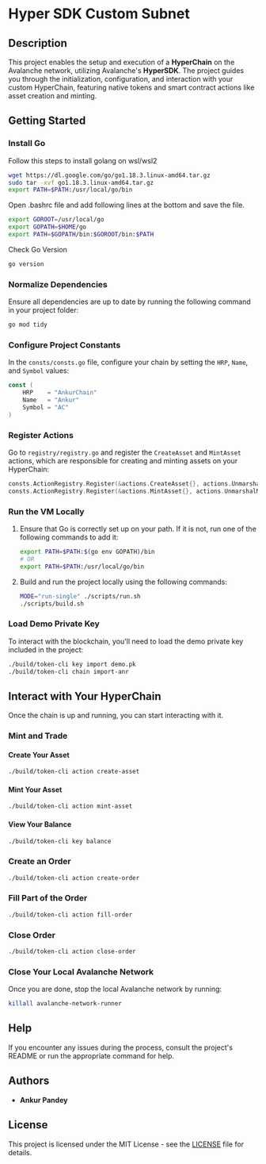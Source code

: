 # Hyper SDK Custom Subnet

## Description

This project enables the setup and execution of a **HyperChain** on the Avalanche network, utilizing Avalanche's **HyperSDK**. The project guides you through the initialization, configuration, and interaction with your custom HyperChain, featuring native tokens and smart contract actions like asset creation and minting.

## Getting Started

### Install Go

Follow this steps to install golang on wsl/wsl2

```bash
wget https://dl.google.com/go/go1.18.3.linux-amd64.tar.gz
sudo tar -xvf go1.18.3.linux-amd64.tar.gz
export PATH=$PATH:/usr/local/go/bin
```

Open .bashrc file and add following lines at the bottom and save the file.

```bash
export GOROOT=/usr/local/go
export GOPATH=$HOME/go
export PATH=$GOPATH/bin:$GOROOT/bin:$PATH
```

Check Go Version

```bash
go version
```

### Normalize Dependencies

Ensure all dependencies are up to date by running the following command in your project folder:

```bash
go mod tidy
```

### Configure Project Constants

In the `consts/consts.go` file, configure your chain by setting the `HRP`, `Name`, and `Symbol` values:

```go
const (
    HRP    = "AnkurChain"
    Name   = "Ankur"
    Symbol = "AC"
)
```

### Register Actions

Go to `registry/registry.go` and register the `CreateAsset` and `MintAsset` actions, which are responsible for creating and minting assets on your HyperChain:

```go
consts.ActionRegistry.Register(&actions.CreateAsset{}, actions.UnmarshalCreateAsset, false)
consts.ActionRegistry.Register(&actions.MintAsset{}, actions.UnmarshalMintAsset, false)
```

### Run the VM Locally

1. Ensure that Go is correctly set up on your path. If it is not, run one of the following commands to add it:

   ```bash
   export PATH=$PATH:$(go env GOPATH)/bin
   # OR
   export PATH=$PATH:/usr/local/go/bin
   ```

2. Build and run the project locally using the following commands:

   ```bash
   MODE="run-single" ./scripts/run.sh
   ./scripts/build.sh
   ```

### Load Demo Private Key

To interact with the blockchain, you'll need to load the demo private key included in the project:

```bash
./build/token-cli key import demo.pk
./build/token-cli chain import-anr
```

## Interact with Your HyperChain

Once the chain is up and running, you can start interacting with it.

### Mint and Trade

#### Create Your Asset

```bash
./build/token-cli action create-asset
```

#### Mint Your Asset

```bash
./build/token-cli action mint-asset
```

#### View Your Balance

```bash
./build/token-cli key balance
```

### Create an Order

```bash
./build/token-cli action create-order
```

### Fill Part of the Order

```bash
./build/token-cli action fill-order
```

### Close Order

```bash
./build/token-cli action close-order
```

### Close Your Local Avalanche Network

Once you are done, stop the local Avalanche network by running:

```bash
killall avalanche-network-runner
```

## Help

If you encounter any issues during the process, consult the project's README or run the appropriate command for help.

## Authors

- **Ankur Pandey**

## License

This project is licensed under the MIT License - see the [LICENSE](LICENSE) file for details.


